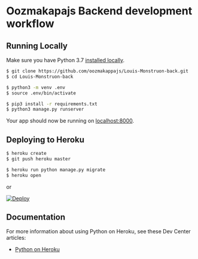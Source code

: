 # Oozmakapajs Backend development workflow

## Running Locally

Make sure you have Python 3.7 [installed locally](http://install.python-guide.org).

```sh
$ git clone https://github.com/oozmakappajs/Louis-Monstruon-back.git
$ cd Louis-Monstruon-back

$ python3 -m venv .env
$ source .env/bin/activate

$ pip3 install -r requirements.txt
$ python3 manage.py runserver

```

Your app should now be running on [localhost:8000](http://localhost:8000/).

## Deploying to Heroku

```sh
$ heroku create
$ git push heroku master

$ heroku run python manage.py migrate
$ heroku open
```
or

[![Deploy](https://www.herokucdn.com/deploy/button.svg)](https://heroku.com/deploy)

## Documentation

For more information about using Python on Heroku, see these Dev Center articles:

- [Python on Heroku](https://devcenter.heroku.com/categories/python)
